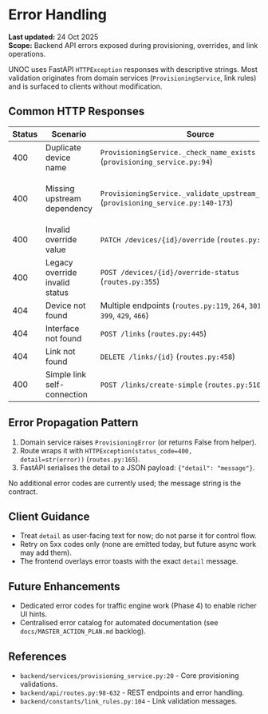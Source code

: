 # Error Handling

**Last updated:** 24 Oct 2025  
**Scope:** Backend API errors exposed during provisioning, overrides, and link operations.

UNOC uses FastAPI `HTTPException` responses with descriptive strings. Most validation originates from domain services (`ProvisioningService`, link rules) and is surfaced to clients without modification.

## Common HTTP Responses
| Status | Scenario | Source | Message |
|--------|----------|--------|---------|
| 400 | Duplicate device name | `ProvisioningService._check_name_exists` (`provisioning_service.py:94`) | `"Device with name '<name>' already exists"` |
| 400 | Missing upstream dependency | `ProvisioningService._validate_upstream_dependency` (`provisioning_service.py:140-173`) | One of the predefined `"Cannot provision ..."` messages |
| 400 | Invalid override value | `PATCH /devices/{id}/override` (`routes.py:229`) | `"status_override must be 'UP' or 'DOWN'"` |
| 400 | Legacy override invalid status | `POST /devices/{id}/override-status` (`routes.py:355`) | `"Invalid status. Must be one of: ['UP', 'DOWN', 'DEGRADED']"` |
| 404 | Device not found | Multiple endpoints (`routes.py:119`, `264`, `301`, `334`, `362`, `399`, `429`, `466`) | `"Device not found"` |
| 404 | Interface not found | `POST /links` (`routes.py:445`) | `"Interface not found"` |
| 404 | Link not found | `DELETE /links/{id}` (`routes.py:458`) | `"Link not found"` |
| 400 | Simple link self-connection | `POST /links/create-simple` (`routes.py:510`) | `"Cannot link device to itself"` |

## Error Propagation Pattern
1. Domain service raises `ProvisioningError` (or returns False from helper).
2. Route wraps it with `HTTPException(status_code=400, detail=str(error))` (`routes.py:165`).
3. FastAPI serialises the detail to a JSON payload: `{"detail": "message"}`.

No additional error codes are currently used; the message string is the contract.

## Client Guidance
- Treat `detail` as user-facing text for now; do not parse it for control flow.
- Retry on 5xx codes only (none are emitted today, but future async work may add them).
- The frontend overlays error toasts with the exact `detail` message.

## Future Enhancements
- Dedicated error codes for traffic engine work (Phase 4) to enable richer UI hints.
- Centralised error catalog for automated documentation (see `docs/MASTER_ACTION_PLAN.md` backlog).

## References
- `backend/services/provisioning_service.py:20` - Core provisioning validations.
- `backend/api/routes.py:98-632` - REST endpoints and error handling.
- `backend/constants/link_rules.py:104` - Link validation messages.
